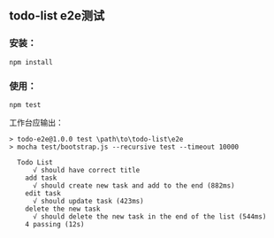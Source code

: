 
## todo-list e2e测试

### 安装：

```shell
npm install
```

### 使用：

```shell
npm test
```

工作台应输出：

```shell
> todo-e2e@1.0.0 test \path\to\todo-list\e2e
> mocha test/bootstrap.js --recursive test --timeout 10000

  Todo List
      √ should have correct title
    add task
      √ should create new task and add to the end (882ms)
    edit task
      √ should update task (423ms)
    delete the new task
      √ should delete the new task in the end of the list (544ms)
    4 passing (12s)
```
